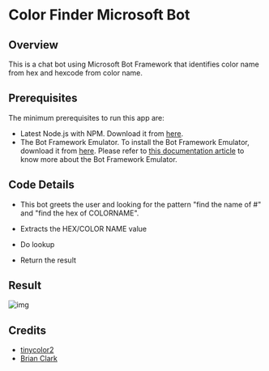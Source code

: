 # Color Finder Microsoft Bot

## Overview

This is a chat bot using Microsoft Bot Framework that identifies color name from hex and hexcode from color name.

## Prerequisites

The minimum prerequisites to run this app are:
* Latest Node.js with NPM. Download it from [here](https://nodejs.org/en/download/).
* The Bot Framework Emulator. To install the Bot Framework Emulator, download it from [here](https://emulator.botframework.com/). Please refer to [this documentation article](https://github.com/microsoft/botframework-emulator/wiki/Getting-Started) to know more about the Bot Framework Emulator.

## Code Details

* This bot greets the user and looking for the pattern "find the name of #<HEX>" and "find the hex of COLORNAME".

* Extracts the HEX/COLOR NAME value

* Do lookup

* Return the result

## Result

![img](https://thumbs.gfycat.com/LonelyFancyJapanesebeetle-size_restricted.gif)


## Credits

* [tinycolor2](https://github.com/bgrins/TinyColor)
* [Brian Clark](https://twitter.com/_clarkio)
